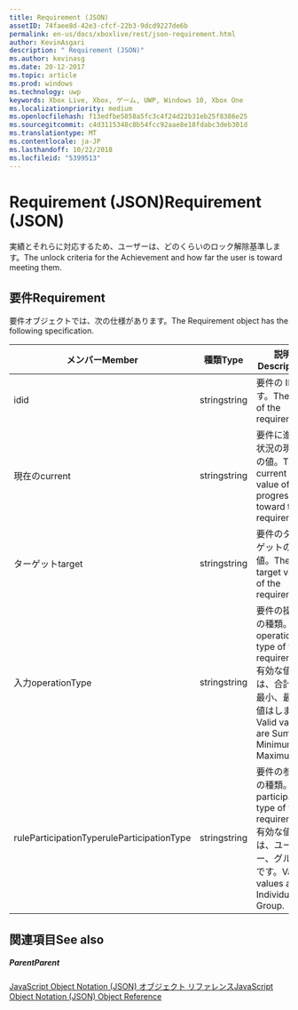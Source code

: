 ```yaml
---
title: Requirement (JSON)
assetID: 74faee8d-42e3-cfcf-22b3-9dcd9227de6b
permalink: en-us/docs/xboxlive/rest/json-requirement.html
author: KevinAsgari
description: " Requirement (JSON)"
ms.author: kevinasg
ms.date: 20-12-2017
ms.topic: article
ms.prod: windows
ms.technology: uwp
keywords: Xbox Live, Xbox, ゲーム, UWP, Windows 10, Xbox One
ms.localizationpriority: medium
ms.openlocfilehash: f13edfbe5858a5fc3c4f24d22b31eb25f8386e25
ms.sourcegitcommit: c4d3115348c8b54fcc92aae8e18fdabc3deb301d
ms.translationtype: MT
ms.contentlocale: ja-JP
ms.lasthandoff: 10/22/2018
ms.locfileid: "5399513"
---
```

# <a name="requirement-json"></a><span data-ttu-id="9b5a9-104">Requirement (JSON)</span><span class="sxs-lookup"><span data-stu-id="9b5a9-104">Requirement (JSON)</span></span>
<span data-ttu-id="9b5a9-105">実績とそれらに対応するため、ユーザーは、どのくらいのロック解除基準します。</span><span class="sxs-lookup"><span data-stu-id="9b5a9-105">The unlock criteria for the Achievement and how far the user is toward meeting them.</span></span> 
<a id="ID4EN"></a>

 
## <a name="requirement"></a><span data-ttu-id="9b5a9-106">要件</span><span class="sxs-lookup"><span data-stu-id="9b5a9-106">Requirement</span></span>
 
<span data-ttu-id="9b5a9-107">要件オブジェクトでは、次の仕様があります。</span><span class="sxs-lookup"><span data-stu-id="9b5a9-107">The Requirement object has the following specification.</span></span>
 
| <span data-ttu-id="9b5a9-108">メンバー</span><span class="sxs-lookup"><span data-stu-id="9b5a9-108">Member</span></span>| <span data-ttu-id="9b5a9-109">種類</span><span class="sxs-lookup"><span data-stu-id="9b5a9-109">Type</span></span>| <span data-ttu-id="9b5a9-110">説明</span><span class="sxs-lookup"><span data-stu-id="9b5a9-110">Description</span></span>| 
| --- | --- | --- | 
| <span data-ttu-id="9b5a9-111">id</span><span class="sxs-lookup"><span data-stu-id="9b5a9-111">id</span></span>| <span data-ttu-id="9b5a9-112">string</span><span class="sxs-lookup"><span data-stu-id="9b5a9-112">string</span></span>| <span data-ttu-id="9b5a9-113">要件の ID です。</span><span class="sxs-lookup"><span data-stu-id="9b5a9-113">The ID of the requirement.</span></span>| 
| <span data-ttu-id="9b5a9-114">現在の</span><span class="sxs-lookup"><span data-stu-id="9b5a9-114">current</span></span>| <span data-ttu-id="9b5a9-115">string</span><span class="sxs-lookup"><span data-stu-id="9b5a9-115">string</span></span>| <span data-ttu-id="9b5a9-116">要件に進行状況の現在の値。</span><span class="sxs-lookup"><span data-stu-id="9b5a9-116">The current value of progression toward the requirement.</span></span>| 
| <span data-ttu-id="9b5a9-117">ターゲット</span><span class="sxs-lookup"><span data-stu-id="9b5a9-117">target</span></span>| <span data-ttu-id="9b5a9-118">string</span><span class="sxs-lookup"><span data-stu-id="9b5a9-118">string</span></span>| <span data-ttu-id="9b5a9-119">要件のターゲットの値。</span><span class="sxs-lookup"><span data-stu-id="9b5a9-119">The target value of the requirement.</span></span>| 
| <span data-ttu-id="9b5a9-120">入力</span><span class="sxs-lookup"><span data-stu-id="9b5a9-120">operationType</span></span>| <span data-ttu-id="9b5a9-121">string</span><span class="sxs-lookup"><span data-stu-id="9b5a9-121">string</span></span>| <span data-ttu-id="9b5a9-122">要件の操作の種類。</span><span class="sxs-lookup"><span data-stu-id="9b5a9-122">The operation type of the requirement.</span></span> <span data-ttu-id="9b5a9-123">有効な値は、合計、最小、最大値はします。</span><span class="sxs-lookup"><span data-stu-id="9b5a9-123">Valid values are Sum, Minimum, Maximum.</span></span>| 
| <span data-ttu-id="9b5a9-124">ruleParticipationType</span><span class="sxs-lookup"><span data-stu-id="9b5a9-124">ruleParticipationType</span></span>| <span data-ttu-id="9b5a9-125">string</span><span class="sxs-lookup"><span data-stu-id="9b5a9-125">string</span></span>| <span data-ttu-id="9b5a9-126">要件の参加の種類。</span><span class="sxs-lookup"><span data-stu-id="9b5a9-126">The participation type of the requirement.</span></span> <span data-ttu-id="9b5a9-127">有効な値は、ユーザー、グループです。</span><span class="sxs-lookup"><span data-stu-id="9b5a9-127">Valid values are Individual, Group.</span></span>| 
  
<a id="ID4ETC"></a>

 
## <a name="see-also"></a><span data-ttu-id="9b5a9-128">関連項目</span><span class="sxs-lookup"><span data-stu-id="9b5a9-128">See also</span></span>
 
<a id="ID4EVC"></a>

 
##### <a name="parent"></a><span data-ttu-id="9b5a9-129">Parent</span><span class="sxs-lookup"><span data-stu-id="9b5a9-129">Parent</span></span> 

[<span data-ttu-id="9b5a9-130">JavaScript Object Notation (JSON) オブジェクト リファレンス</span><span class="sxs-lookup"><span data-stu-id="9b5a9-130">JavaScript Object Notation (JSON) Object Reference</span></span>](atoc-xboxlivews-reference-json.md)

   